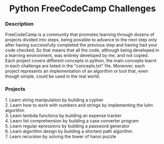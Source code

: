 <h1 align="center"> Python FreeCodeCamp Challenges </h1>

<h3 align="left"> Description </h3>
FreeCodeCamp is a community that promotes learning through dozens of projects divided into steps, being possible to advance to the next step only after having successfully completed the previous step and having had your code checked. So that means that all the code, although being developed in a learning environment, was entirely developed by me, and not copied.
<br>
Each project covers different concepts in python, the main concepts learnt in each challenge are listed in the "concepts.txt" file. Moreover, each project represents an implementation of an algorithm or tool that, even though simple, could be used in the real world.

<h3 align="left"> Projects </h3>
1. Learn string manipulation by building a cypher<br>
2. Learn how to work with numbers and strings by implementing the luhn algorithm<br>
3. Learn lambda functions by building an expense tracker<br>
4. Learn list comprehension by building a case converter program<br>
5. Learn regular epressions by building a password generator<br>
6. Learn algorithm design by building a shortest path algorithm<br>
7. Learn recursion by solving the tower of hanoi puzzle<br>